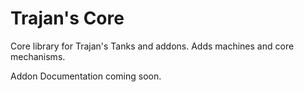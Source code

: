 # Trajan's Core
Core library for Trajan's Tanks and addons. Adds machines and core mechanisms.

 Addon Documentation coming soon.

 
